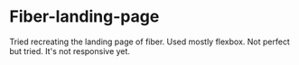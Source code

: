 # Fiber-landing-page
Tried recreating the landing page of fiber. Used mostly flexbox.
Not perfect but tried.
It's not responsive yet.
